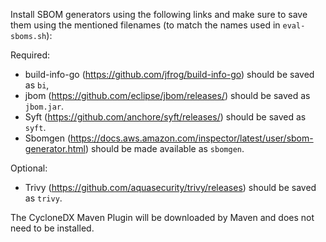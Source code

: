 Install SBOM generators using the following links and make sure to save them
using the mentioned filenames (to match the names used in `eval-sboms.sh`):

Required:
- build-info-go (https://github.com/jfrog/build-info-go) should be saved as `bi`,
- jbom (https://github.com/eclipse/jbom/releases/) should be saved as `jbom.jar`.
- Syft (https://github.com/anchore/syft/releases/) should be saved as `syft`.
- Sbomgen (https://docs.aws.amazon.com/inspector/latest/user/sbom-generator.html)
  should be made available as `sbomgen`.

Optional:
- Trivy (https://github.com/aquasecurity/trivy/releases) should be saved as `trivy`.

The CycloneDX Maven Plugin will be downloaded by Maven and does not need to be
installed.
